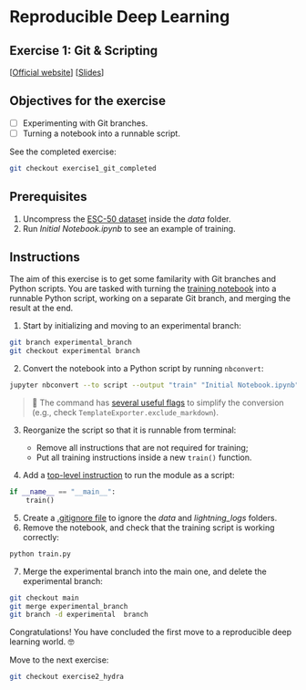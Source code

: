 # Reproducible Deep Learning
## Exercise 1: Git & Scripting
[[Official website](https://www.sscardapane.it/teaching/reproducibledl/)] [[Slides](https://docs.google.com/presentation/d/1_AYIcCyVI59QiiXqU4Sn7VzwtVyfqv-lG36EPFzeSdY/edit?usp=sharing)]

## Objectives for the exercise

- [ ] Experimenting with Git branches.
- [ ] Turning a notebook into a runnable script.

See the completed exercise:

```bash
git checkout exercise1_git_completed
```

## Prerequisites

1. Uncompress the [ESC-50 dataset](https://github.com/karolpiczak/ESC-50) inside the *data* folder.
2. Run *Initial Notebook.ipynb* to see an example of training.

## Instructions

The aim of this exercise is to get some familarity with Git branches and Python scripts. You are tasked with turning the [training notebook](Initial%20Notebook.ipynb) into a runnable Python script, working on a separate Git branch, and merging the result at the end.

1. Start by initializing and moving to an experimental branch:

```bash
git branch experimental_branch
git checkout experimental branch
```

2. Convert the notebook into a Python script by running `nbconvert`:

```bash
jupyter nbconvert --to script --output "train" "Initial Notebook.ipynb"
```

> :speech_balloon: The command has [several useful flags](https://nbconvert.readthedocs.io/en/latest/config_options.html) to simplify the conversion (e.g., check `TemplateExporter.exclude_markdown`).

3. Reorganize the script so that it is runnable from terminal:
   * Remove all instructions that are not required for training;
   * Put all training instructions inside a new `train()` function.

4. Add a [top-level instruction](https://docs.python.org/3/library/__main__.html) to run the module as a script:

```python
if __name__ == "__main__":
    train()
```

5. Create a [.gitignore file](https://git-scm.com/docs/gitignore) to ignore the *data* and *lightning_logs* folders.
6. Remove the notebook, and check that the training script is working correctly:

```bash
python train.py
```

7. Merge the experimental branch into the main one, and delete the experimental branch:

```bash
git checkout main
git merge experimental_branch
git branch -d experimental  branch
```

Congratulations! You have concluded the first move to a reproducible deep learning world. :nerd_face:

Move to the next exercise:

```bash
git checkout exercise2_hydra
```